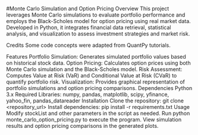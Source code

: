 #Monte Carlo Simulation and Option Pricing
Overview
This project leverages Monte Carlo simulations to evaluate portfolio performance and employs the Black-Scholes model for option pricing using real market data. Developed in Python, it integrates financial data retrieval, statistical analysis, and visualization to assess investment strategies and market risk.

Credits
Some code concepts were adapted from QuantPy tutorials.

Features
Portfolio Simulation: Generates simulated portfolio values based on historical stock data.
Option Pricing: Calculates option prices using both Monte Carlo simulation and the Black-Scholes model.
Risk Assessment: Computes Value at Risk (VaR) and Conditional Value at Risk (CVaR) to quantify portfolio risk.
Visualization: Provides graphical representation of portfolio simulations and option pricing comparisons.
Dependencies
Python 3.x
Required Libraries: numpy, pandas, matplotlib, scipy, yfinance, yahoo_fin, pandas_datareader
Installation
Clone the repository: git clone <repository_url>
Install dependencies: pip install -r requirements.txt
Usage
Modify stockList and other parameters in the script as needed.
Run python monte_carlo_option_pricing.py to execute the program.
View simulation results and option pricing comparisons in the generated plots.
